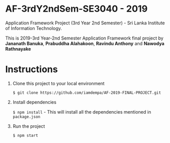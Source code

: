 # AF-3rdY2ndSem-SE3040  -  2019  
Application Framework Project (3rd Year 2nd Semester) - Sri Lanka Institute of Information Technology.

This is 2019-3rd Year-2nd Semester Application Framework final project by **Jananath Banuka**, **Prabuddha Alahakoon**, **Ravindu Anthony** and **Nawodya Rathnayake**

# Instructions 

1. Clone this project to your local environment

    `$ git clone https://github.com/iamdempa/AF-2019-FINAL-PROJECT.git`

2. Install dependencies

    `$ npm install` - This will install all the dependencies mentioned in `package.json`

3. Run the project

    `$ npm start`

